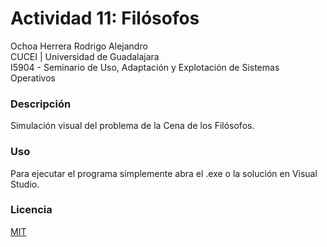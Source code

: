 # Actividad 11: Filósofos

Ochoa Herrera Rodrigo Alejandro  
CUCEI | Universidad de Guadalajara  
I5904 - Seminario de Uso, Adaptación y Explotación de Sistemas Operativos

### Descripción

Simulación visual del problema de la Cena de los Filósofos.

### Uso

Para ejecutar el programa simplemente abra el .exe o la solución en Visual Studio.

### Licencia

[MIT](https://github.com/ROALOCH/cucei-filosofos/blob/main/LICENSE)
